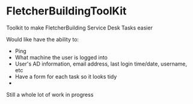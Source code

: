 # FletcherBuildingToolKit
Toolkit to make FletcherBuilding Service Desk Tasks easier

Would like have the ability to:
- Ping
- What machine the user is logged into
- User's AD information, email address, last login time/date, username, etc
- Have a form for each task so it looks tidy
- 

Still a whole lot of work in progress

